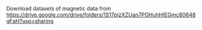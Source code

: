 Download datasets of magnetic data from https://drive.google.com/drive/folders/1S17pjzXZUan7PGHuhHIEGmc80648gFaH?usp=sharing
